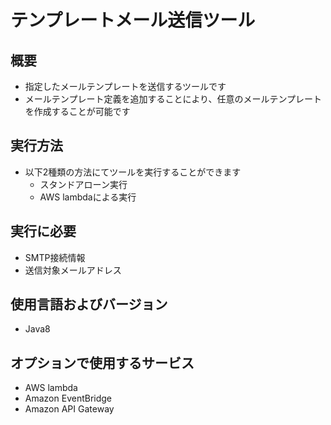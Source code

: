 # テンプレートメール送信ツール

## 概要
* 指定したメールテンプレートを送信するツールです
* メールテンプレート定義を追加することにより、任意のメールテンプレートを作成することが可能です

## 実行方法
* 以下2種類の方法にてツールを実行することができます
  * スタンドアローン実行
  * AWS lambdaによる実行

## 実行に必要
* SMTP接続情報
* 送信対象メールアドレス

## 使用言語およびバージョン
* Java8

## オプションで使用するサービス
* AWS lambda
* Amazon EventBridge
* Amazon API Gateway